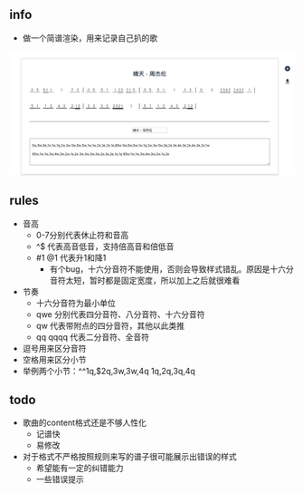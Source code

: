 ## info
- 做一个简谱渲染，用来记录自己扒的歌
<img src="./static/notation.jpg">

## rules
- 音高
  - 0-7分别代表休止符和音高
  - ^$ 代表高音低音，支持倍高音和倍低音
  - #1 @1 代表升1和降1
    - 有个bug，十六分音符不能使用，否则会导致样式错乱。原因是十六分音符太短，暂时都是固定宽度，所以加上之后就很难看
- 节奏
  - 十六分音符为最小单位
  - qwe 分别代表四分音符、八分音符、十六分音符
  - qw 代表带附点的四分音符，其他以此类推
  - qq qqqq 代表二分音符、全音符
- 逗号用来区分音符
- 空格用来区分小节
- 举例两个小节：^^1q,$2q,3w,3w,4q 1q,2q,3q,4q

## todo
- 歌曲的content格式还是不够人性化
  - 记谱快
  - 易修改
- 对于格式不严格按照规则来写的谱子很可能展示出错误的样式
  - 希望能有一定的纠错能力
  - 一些错误提示
